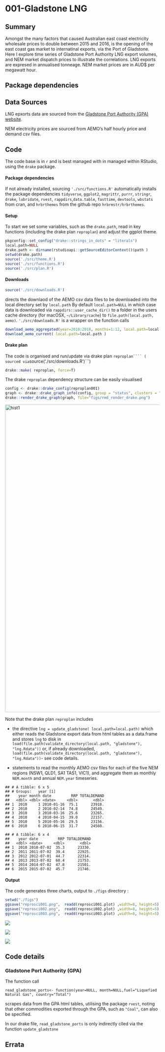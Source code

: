 001-Gladstone LNG
================

## Summary

Amongst the many factors that caused Australian east coast electricity
wholesale prices to double between 2015 and 2016, is the opening of the
east coast gas market to internatinal exports, via the Port of
Gladstone. Here I explore time series of Gladstone Port Authority LNG
export volumes, and NEM market dispatch prices to illustrate the
correlations. LNG exports are expresed in annualised tonneage. NEM
market prices are in AUD$ per megawatt hour.

## Package dependencies

## Data Sources

LNG epxorts data are sourced from the [Gladstone Port Authority (GPA)
website](http://content1.gpcl.com.au/viewcontent/CargoComparisonsSelection/CargoComparisonsSelection.aspx).

NEM electricity prices are sourced from AEMO’s half hourly price and
demand csv files.

## Code

The code base is in `r` and is best managed with in managed within
RStudio, using the `drake` package.

#### Package dependencies

If not already installed, sourcing `'./src/functions.R'` automatically
installs the package dependencies `tidyverse`, `ggplot2`, `magrittr`,
`purrr`, `stringr`, `drake`, `lubridate`, `rvest`,
`rappdirs`,`data.table`, `fasttime`, `devtools`, `wbstats` from cran,
and `hrbrthemes` from the github repo `hrbrmstr/hrbrthemes`.

#### Setup

To start we set some variables, such as the `drake.path`, read in key
functions (including the drake plan `reproplan`) and adjust the ggplot
theme.

``` r
pkgconfig::set_config("drake::strings_in_dots" = "literals")
local.path=NULL
drake.path <- dirname(rstudioapi::getSourceEditorContext()$path )
setwd(drake.path)
source('./src/theme.R')
source('./src/functions.R')
source('./src/plan.R')
```

#### Downloads

``` r
source('./src/downloads.R')
```

directs the downlaod of the AEMO csv data files to be downloaded into
the local directory set by `local.path` By default `local.path=NULL` in
which case data is downloaded via `rappdirs::user_cache_dir()` to a
folder in the users cache directory (for macOSX, `~/Library/cache`) to
`file.path(local.path, aemo)`. `'./src/downloads.R'` is a wrapper on the
function
calls

``` r
download_aemo_aggregated(year=2010:2018, months=1:12, local.path=local.path)
download_aemo_current( local.path=local.path )
```

#### Drake plan

The code is organised and run/update via drake plan `reproplan```` (
sourced via`source(‘./src/downloads.R’)\`\`\`)

``` r
drake::make( reproplan, force=T)
```

The drake `reproplan` dependency structure can be easily visualised

``` r
config <- drake::drake_config(reproplan001)
graph <- drake::drake_graph_info(config, group = "status", clusters = "imported")
drake::render_drake_graph(graph, file="figs/rmd_render_drake.png")
```

<img src="./figs/rmd_render_drake.png" alt="hist1" align="center" style = "border: none; float: center;" width = "1000px">

Note that the drake plan `reproplan` includes

  - the directive `lng = update_gladstone( local.path=local.path)` which
    either reads the Gladstone export data from html tables as a
    data.frame and stores `lng` to disk in
    `load(file.path(validate_directory(local.path, "gladstone"),
    "lng.Rdata"))` or, if already downloaded,
    `load(file.path(validate_directory(local.path, "gladstone"),
    "lng.Rdata"))`- see code details.

  - statements to read the monthly AEMO csv files for each of the five
    NEM regions (NSW1, QLD1, SA1 TAS1, VIC1), and aggregate them as
    monthly `NEM.month` and annual `NEM.year` timeseries.

<!-- end list -->

    ## # A tibble: 6 x 5
    ## # Groups:   year [1]
    ##    year month date         RRP TOTALDEMAND
    ##   <dbl> <dbl> <date>     <dbl>       <dbl>
    ## 1  2010     1 2010-01-16  75.1      23918.
    ## 2  2010     2 2010-02-14  74.8      24549.
    ## 3  2010     3 2010-03-16  25.6      23265.
    ## 4  2010     4 2010-04-15  39.0      22157.
    ## 5  2010     5 2010-05-16  29.5      23156.
    ## 6  2010     6 2010-06-15  31.7      24560.

    ## # A tibble: 6 x 4
    ##    year date         RRP TOTALDEMAND
    ##   <dbl> <date>     <dbl>       <dbl>
    ## 1  2010 2010-07-02  35.3      23330.
    ## 2  2011 2011-07-02  39.4      22925.
    ## 3  2012 2012-07-01  44.7      22314.
    ## 4  2013 2013-07-02  60.4      21753.
    ## 5  2014 2014-07-02  47.8      21501.
    ## 6  2015 2015-07-02  45.7      21746.

#### Output

The code generates three charts, output to `./figs` directory :

``` r
setwd("./figs")
ggsave("reprosci001.png",  readd(reprosci001.plot) ,width=8, height=5) 
ggsave("reprosci002.png",  readd(reprosci002.plot) ,width=8, height=5) 
ggsave("reprosci003.png",  readd(reprosci003.plot) ,width=8, height=5) 
```

![](Readme_files/figure-gfm/repo001-1.png)<!-- -->

![](Readme_files/figure-gfm/repo002-1.png)<!-- -->

![](Readme_files/figure-gfm/repo003-1.png)<!-- -->

## Code details

### Gladstone Port Authority (GPA)

The function call

`read_gladstone_ports<- function(year=NULL, month=NULL,fuel="Liquefied
Natural Gas", country="Total")`

scrapes data from the GPA html tables, utilising the package `rvest`,
noting that other commodities exported through the GPA, such as
`"Coal"`, can also be specified.

In our drake file, `read_gladstone_ports` is only indirectly clled via
the function `update_gladstone`

## Errata
